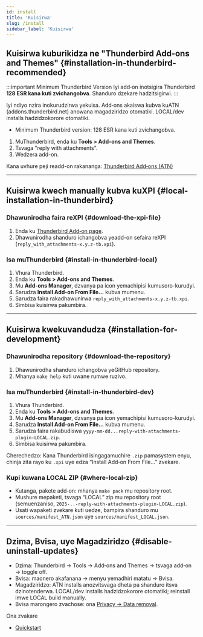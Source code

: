 ```yaml
---
id: install
title: 'Kuisirwa'
slug: /install
sidebar_label: 'Kuisirwa'
---
```


## Kuisirwa kuburikidza ne "Thunderbird Add-ons and Themes" {#installation-in-thunderbird-recommended}

:::important Minimum Thunderbird Version
Iyi add‑on inotsigira Thunderbird **128 ESR kana kuti zvichangobva**. Shanduro dzekare hadzitsigirwi.
:::

Iyi ndiyo nzira inokurudzirwa yekuisa. Add‑ons akaiswa kubva kuATN (addons.thunderbird.net) anowana magadziridzo otomatiki. LOCAL/dev installs hadzidzokorore otomatiki.

- Minimum Thunderbird version: 128 ESR kana kuti zvichangobva.

1. MuThunderbird, enda ku **Tools > Add-ons and Themes**.
2. Tsvaga "reply with attachments".
3. Wedzera add-on.

Kana uvhure peji readd-on rakananga: [Thunderbird Add‑ons (ATN)](https://addons.thunderbird.net/thunderbird/addon/reply-with-attachments)

---

## Kuisirwa kwech manually kubva kuXPI {#local-installation-in-thunderbird}

### Dhawunirodha faira reXPI {#download-the-xpi-file}

1. Enda ku [Thunderbird Add‑on page](https://addons.thunderbird.net/thunderbird/addon/reply-with-attachments).
2. Dhawunirodha shanduro ichangobva yeadd-on sefaira reXPI (`reply_with_attachments-x.y.z-tb.xpi`).

### Isa muThunderbird {#install-in-thunderbird-local}

1. Vhura Thunderbird.
2. Enda ku **Tools > Add-ons and Themes**.
3. Mu **Add-ons Manager**, dzvanya pa icon yemachipisi kumusoro-kurudyi.
4. Sarudza **Install Add-on From File…** kubva mumenu.
5. Sarudza faira rakadhawunirwa `reply_with_attachments-x.y.z-tb.xpi`.
6. Simbisa kuisirwa pakumbira.

---

## Kuisirwa kwekuvandudza {#installation-for-development}

### Dhawunirodha repository {#download-the-repository}

1. Dhawunirodha shanduro ichangobva yeGitHub repository.
2. Mhanya `make help` kuti uwane rumwe ruzivo.

### Isa muThunderbird {#install-in-thunderbird-dev}

1. Vhura Thunderbird.
2. Enda ku **Tools > Add-ons and Themes**.
3. Mu **Add-ons Manager**, dzvanya pa icon yemachipisi kumusoro-kurudyi.
4. Sarudza **Install Add-on From File…** kubva mumenu.
5. Sarudza faira rakabudiswa `yyyy-mm-dd...reply-with-attachments-plugin-LOCAL.zip`.
6. Simbisa kuisirwa pakumbira.

Cherechedzo: Kana Thunderbird isingagamuchire `.zip` pamasystem enyu, chinja zita rayo ku `.xpi` uye edza “Install Add‑on From File…” zvekare.

### Kupi kuwana LOCAL ZIP {#where-local-zip}

- Kutanga, pakete add‑on: mhanya `make pack` mu repository root.
- Mushure mepaketi, tsvaga “LOCAL” zip mu repository root (semuenzaniso, `2025-..-reply-with-attachments-plugin-LOCAL.zip`).
- Usati wapaketi zvekare kuti uedze, bampira shanduro mu `sources/manifest_ATN.json` uye `sources/manifest_LOCAL.json`.

---

## Dzima, Bvisa, uye Magadziridzo {#disable-uninstall-updates}

- Dzima: Thunderbird → Tools → Add‑ons and Themes → tsvaga add‑on → toggle off.
- Bvisa: maonero akafanana → menyu yemadhiri matatu → Bvisa.
- Magadziridzo: ATN installs anozvitsvaga dheta pa shanduro itsva dzinotenderwa. LOCAL/dev installs hadzidzokorore otomatiki; reinstall imwe LOCAL build manually.
- Bvisa marongero zvachose: ona [Privacy → Data removal](privacy#data-removal).

Ona zvakare

- [Quickstart](quickstart)
